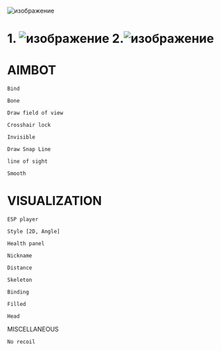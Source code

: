 ![изображение](https://github.com/Farrukh0023/SecondMonthHomework/assets/152394089/00e366dd-e15f-4949-919c-fd676ae5a3c7)

# 1. ![изображение](https://github.com/Farrukh0023/SecondMonthHomework/assets/152394089/21823740-37c6-4e30-b52e-64d04f3d54d2)  2.![изображение](https://github.com/Farrukh0023/SecondMonthHomework/assets/152394089/85ba37e1-e423-4016-a5b9-fd5d70800e65)

# AIMBOT

    Bind
    
    Bone
    
    Draw field of view
    
    Crosshair lock
    
    Invisible
    
    Draw Snap Line
    
    line of sight
    
    Smooth


# VISUALIZATION

    ESP player
    
    Style [2D, Angle]
    
    Health panel
    
    Nickname
   
    Distance
    
    Skeleton
    
    Binding
    
    Filled
   
    Head


MISCELLANEOUS

    No recoil

